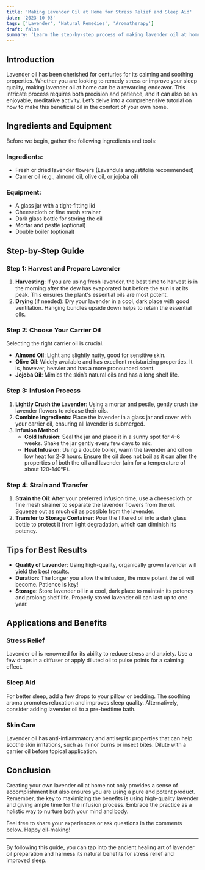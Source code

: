 ```yaml
---
title: 'Making Lavender Oil at Home for Stress Relief and Sleep Aid'
date: '2023-10-03'
tags: ['Lavender', 'Natural Remedies', 'Aromatherapy']
draft: false
summary: 'Learn the step-by-step process of making lavender oil at home, a natural remedy known for its stress-relieving and sleep-enhancing properties.'
---
```


## Introduction

Lavender oil has been cherished for centuries for its calming and soothing properties. Whether you are looking to remedy stress or improve your sleep quality, making lavender oil at home can be a rewarding endeavor. This intricate process requires both precision and patience, and it can also be an enjoyable, meditative activity. Let’s delve into a comprehensive tutorial on how to make this beneficial oil in the comfort of your own home.

## Ingredients and Equipment

Before we begin, gather the following ingredients and tools:
  
### Ingredients:
- Fresh or dried lavender flowers (Lavandula angustifolia recommended)
- Carrier oil (e.g., almond oil, olive oil, or jojoba oil)

### Equipment:
- A glass jar with a tight-fitting lid
- Cheesecloth or fine mesh strainer
- Dark glass bottle for storing the oil
- Mortar and pestle (optional)
- Double boiler (optional)

## Step-by-Step Guide

### Step 1: Harvest and Prepare Lavender

1. **Harvesting**: If you are using fresh lavender, the best time to harvest is in the morning after the dew has evaporated but before the sun is at its peak. This ensures the plant's essential oils are most potent.
2. **Drying** (if needed): Dry your lavender in a cool, dark place with good ventilation. Hanging bundles upside down helps to retain the essential oils.

### Step 2: Choose Your Carrier Oil

Selecting the right carrier oil is crucial. 
- **Almond Oil**: Light and slightly nutty, good for sensitive skin.
- **Olive Oil**: Widely available and has excellent moisturizing properties. It is, however, heavier and has a more pronounced scent.
- **Jojoba Oil**: Mimics the skin’s natural oils and has a long shelf life.

### Step 3: Infusion Process

1. **Lightly Crush the Lavender**: Using a mortar and pestle, gently crush the lavender flowers to release their oils.
2. **Combine Ingredients**: Place the lavender in a glass jar and cover with your carrier oil, ensuring all lavender is submerged.
3. **Infusion Method**:
    - **Cold Infusion**: Seal the jar and place it in a sunny spot for 4-6 weeks. Shake the jar gently every few days to mix.
    - **Heat Infusion**: Using a double boiler, warm the lavender and oil on low heat for 2-3 hours. Ensure the oil does not boil as it can alter the properties of both the oil and lavender (aim for a temperature of about 120-140°F).

### Step 4: Strain and Transfer

1. **Strain the Oil**: After your preferred infusion time, use a cheesecloth or fine mesh strainer to separate the lavender flowers from the oil. Squeeze out as much oil as possible from the lavender.
2. **Transfer to Storage Container**: Pour the filtered oil into a dark glass bottle to protect it from light degradation, which can diminish its potency.

## Tips for Best Results

- **Quality of Lavender**: Using high-quality, organically grown lavender will yield the best results.
- **Duration**: The longer you allow the infusion, the more potent the oil will become. Patience is key!
- **Storage**: Store lavender oil in a cool, dark place to maintain its potency and prolong shelf life. Properly stored lavender oil can last up to one year.

## Applications and Benefits

### Stress Relief

Lavender oil is renowned for its ability to reduce stress and anxiety. Use a few drops in a diffuser or apply diluted oil to pulse points for a calming effect.

### Sleep Aid

For better sleep, add a few drops to your pillow or bedding. The soothing aroma promotes relaxation and improves sleep quality. Alternatively, consider adding lavender oil to a pre-bedtime bath.

### Skin Care

Lavender oil has anti-inflammatory and antiseptic properties that can help soothe skin irritations, such as minor burns or insect bites. Dilute with a carrier oil before topical application.

## Conclusion

Creating your own lavender oil at home not only provides a sense of accomplishment but also ensures you are using a pure and potent product. Remember, the key to maximizing the benefits is using high-quality lavender and giving ample time for the infusion process. Embrace the practice as a holistic way to nurture both your mind and body.

Feel free to share your experiences or ask questions in the comments below. Happy oil-making!

---

By following this guide, you can tap into the ancient healing art of lavender oil preparation and harness its natural benefits for stress relief and improved sleep.